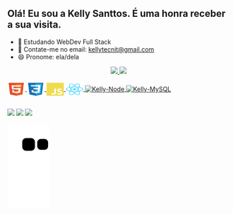 ## Olá! Eu sou a Kelly Santtos. É uma honra receber a sua visita.


- 🌱 Estudando WebDev Full Stack
- 💬 Contate-me no email: kellytecnit@gmail.com
- 😄 Pronome: ela/dela

<div align="center">
  <a href="https://www.linkedin.com/in/kellysanttos/">
  <img width="48%" src="https://github-readme-stats.vercel.app/api?username=kellysanttos&show_icons=true&theme=dracula&include_all_commits=true&count_private=true"/>
  <img width="47.3%" src="https://github-readme-stats.vercel.app/api/top-langs/?username=kellysanttos&layout=compact&langs_count=7&theme=dracula"/>
</div>

<div style="display: inline_block"><br>
  <img align="center" alt="Kelly-HTML" height="30" width="40" src="https://raw.githubusercontent.com/devicons/devicon/master/icons/html5/html5-original.svg">
  <img align="center" alt="Kelly-CSS" height="30" width="40" src="https://raw.githubusercontent.com/devicons/devicon/master/icons/css3/css3-original.svg">
  <img align="center" alt="Kelly-Js" height="30" width="40" src="https://raw.githubusercontent.com/devicons/devicon/master/icons/javascript/javascript-plain.svg">
  <img align="center" alt="Kelly-React" height="30" width="40" src="https://raw.githubusercontent.com/devicons/devicon/master/icons/react/react-original.svg">
  <img align="center" alt="Kelly-Node" height="70" width="60" src="https://cdn.jsdelivr.net/gh/devicons/devicon/icons/nodejs/nodejs-original-wordmark.svg" />
  <img align="center" alt="Kelly-MySQL" height="70" width="50" src="https://cdn.jsdelivr.net/gh/devicons/devicon/icons/mysql/mysql-original-wordmark.svg" />
</div>

##

<div>
 <a href="https://discord.gg/" target="_blank"><img src="https://img.shields.io/badge/Discord-7289DA?style=for-the-badge&logo=discord&logoColor=white" target="_blank"></a> 
  <a href = "mailto:kellytecnit@gmail.com"><img src="https://img.shields.io/badge/-Gmail-%23333?style=for-the-badge&logo=gmail&logoColor=white" target="_blank"></a>
  <a href="https://www.linkedin.com/in/kellysanttos/" target="_blank"><img src="https://img.shields.io/badge/-LinkedIn-%230077B5?style=for-the-badge&logo=linkedin&logoColor=white" target="_blank"></a> 
  
![Snake animation](https://github.com/kellysanttos/kellysanttos/blob/output/github-contribution-grid-snake.svg)
</div>
